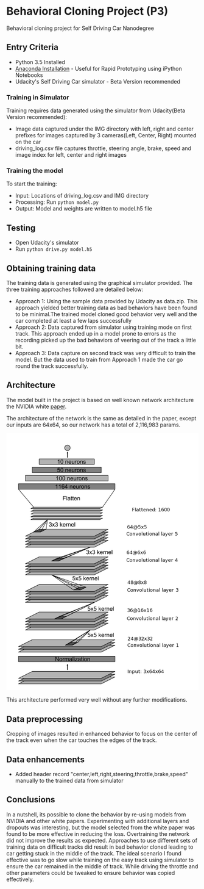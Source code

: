 # Behavioral Cloning Project (P3)
Behavioral cloning project for Self Driving Car Nanodegree

## Entry Criteria
* Python 3.5 Installed
* [Anaconda Installation](https://www.continuum.io/downloads) - Useful for Rapid Prototyping using iPython Notebooks
* Udacity's Self Driving Car simulator - Beta Version recommended

### Training in Simulator
Training requires data generated using the simulator from Udacity(Beta Version recommended):
- Image data captured under the IMG directory with left, right and center prefixes for images captured by 3 cameras(Left, Center, Right) mounted on the car
- driving_log.csv file captures throttle, steering angle, brake, speed and image index for left, center and right images

### Training the model
To start the training:
* Input: Locations of driving_log.csv and IMG directory
* Processing: Run `python model.py`
* Output: Model and weights are written to model.h5 file

## Testing
* Open Udacity's simulator
* Run `python drive.py model.h5`


## Obtaining training data
The training data is generated using the graphical simulator provided. The three training approaches followed are detailed below:
* Approach 1: Using the sample data provided by Udacity as data.zip. This approach yielded better training data as bad behaviors have been found to be minimal.The trained model cloned good behavior very well and the car completed at least a few laps successfully
* Approach 2: Data captured from simulator using training mode on first track. This approach ended up in a model prone to errors as the recording picked up the bad behaviors of veering out of the track a little bit.
* Approach 3: Data capture on second track was very difficult to train the model. But the data used to train from Approach 1 made the car go round the track successfully.

## Architecture
The model built in the project is based on well known network architecture the NVIDIA white [paper](http://images.nvidia.com/content/tegra/automotive/images/2016/solutions/pdf/end-to-end-dl-using-px.pdf).

 The architecture of the network is the same as detailed in the paper, except our inputs are 64x64, so
 our network has a total of 2,116,983 params.

 ![](./model.png )

This architecture performed very well without any further modifications.

## Data preprocessing
Cropping of images resulted in enhanced behavior to focus on the center of the track even when the car touches the edges of the track.

## Data enhancements
* Added header record "center,left,right,steering,throttle,brake,speed" manually to the trained data from simulator

## Conclusions
In a nutshell, its possible to clone the behavior by re-using models from NVIDIA and other white papers. Experimenting with additional layers and dropouts was interesting, but the model selected from the white paper was found to be more effective in reducing the loss. Overtraining the network did not improve the results as expected. Approaches to use different sets of training data on difficult tracks did result in bad behavior cloned leading to car getting stuck in the middle of the track.  The ideal scenario I found effective was to go slow while training on the easy track using simulator to ensure the car remained in the middle of track. While driving the throttle and other parameters could be tweaked to ensure behavior was copied effectively. 
